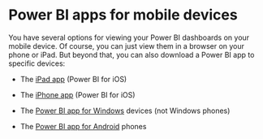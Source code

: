 <properties 
   pageTitle="Power BI apps for mobile devices"
   description="Power BI apps for mobile devices"
   services="powerbi" 
   documentationCenter="" 
   authors="maggiesMSFT" 
   manager="mblythe" 
   editor=""
   tags=""/>
 
<tags
   ms.service="powerbi"
   ms.devlang="NA"
   ms.topic="article"
   ms.tgt_pltfrm="NA"
   ms.workload="powerbi"
   ms.date="10/15/2015"
   ms.author="maggies"/>

# Power BI apps for mobile devices  

You have several options for viewing your Power BI dashboards on your mobile device. Of course, you can just view them in a browser on your phone or iPad. But beyond that, you can also download a Power BI app to specific devices:

-   The [iPad app](powerbi-mobile-ipad-app-get-started) (Power BI for iOS)

-   The [iPhone app](powerbi-mobile-ipad-app-get-started.md) (Power BI for iOS)

-   The [Power BI app for Windows](powerbi-service-windows-app-get-started.md) devices (not Windows phones)

-   The [Power BI app for Android](powerbi-mobile-android-app-get-started.md) phones  